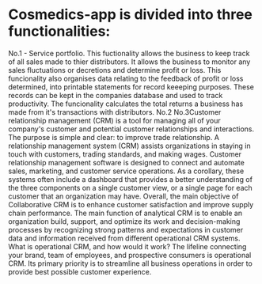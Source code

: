 # Cosmedics-app is divided into three functionalities:
No.1 - Service portfolio. This fuctionality allows the business to keep track of all sales made to thier distributors. It allows the business to monitor any sales fluctuations or decretions and determine profit or loss. This funcionality also organises data relating to the feedback of profit or loss determined, into printable statements for record keeeping purposes. These records can be kept in the companies database and used to track productivity. The funcionality calculates the total returns a business has made from it's transactions with distributors.
No.2
No.3Customer relationship management (CRM) is a tool for managing all of your company's customer and potential customer relationships and interactions. 
The purpose is simple and clear: to improve trade relationship. A relationship management system (CRM) assists organizations in staying in touch with customers, trading standards, and making wages.
Customer relationship management software is designed to connect and automate sales, marketing, and customer service operations.
As a corollary, these systems often include a dashboard that provides a better understanding of the three components on a single customer view, or a single page for each customer that an organization may have.
Overall, the main objective of Collaborative CRM is to enhance customer satisfaction and improve supply chain performance.
The main function of analytical CRM is to enable an organization build, support, and optimize its work and decision-making processes by recognizing strong patterns and expectations in customer data and information received from different operational CRM systems.
What is operational CRM, and how would it work? The lifeline connecting your brand, team of employees, and prospective consumers is operational CRM. Its primary priority is to streamline all business operations in order to provide best possible customer experience.
